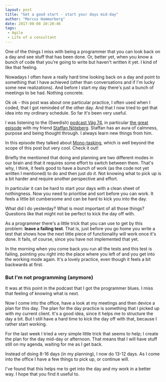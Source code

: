 ```yaml
---
layout: post
title: "Get a good start - start your days mid-day"
author: "Marcus Hammarberg"
date: 2017-08-08 10:20:46
tags:
 - Agile
 - Life of a consultant
---
```


One of the things I miss with being a programmer that you can look back on a day and see stuff that has been done. Or, better yet, when you know a bunch of code that you're going to write but haven't written it yet. I kind of like that feeling.

Nowadays I often have a really hard time looking back on a day and point to something that I have achieved (other than conversations and if I'm lucky some new realizations). And before I start my day there's just a bunch of meetings to be had. Nothing concrete.

Ok ok - this post was about one particular practice, I often used when I coded, that I got reminded of the other day. And that I now tried to get that idea into my ordinary schedule. So far it's been very useful.

<!-- excerpt-end -->

I was listening to the (Swedish) [podcast Väg 74](http://www.agical.se/pod/), in particular [the great episode](http://www.agical.se/pod/avsnitt43.mp3) with my friend [Staffan Nöteberg](http://staffannoteberg.com/). Staffan has an aura of calmness, purpose and being thought through. I always learn new things from him.

In this episode they talked about [Mono-tasking](https://monotasking.blog/), which is well beyond the scope of this post but very cool. Check it out!

Briefly the mentioned that doing and planning are two different modes in our brain and that it requires some effort to switch between them. That's why, I think, it feels good to have a bunch of work (as the code not yet written I mentioned) to do and then just *do it*. Not knowing what to pick up is a bit harder and require another perspective and effort.

In particular it can be hard to start your days with a clean sheet of nothingness. Now you need to prioritise and sort before you can work. It feels a little bit cumbersome and can be hard to kick you into the day.

What did I do yesterday? What is most important of all those things? Questions like that might not be perfect to kick the day off with.

As a programmer there's a little trick that you can use to get by this problem: **leave a failing test**. That is, just before you go home you write a test that shows how the next little piece of functionality will work once it's done. It fails, of course, since you have not implemented that yet.

In the morning when you come back you run all the tests and this test is failing, pointing you right into the place where you left of and you get into the working mode again. It's a lovely practice, even though it feels a bit backwards at first.

### But I'm not programming (anymore)

It was at this point in the podcast that I got the programmer blues. I miss that feeling of knowing what is next.

Now I come into the office, have a look at my meetings and then device a plan for this day. The plan for the day practice is something that I picked up with my current client. It's a good idea, since it helps me to structure the day a bit. But I still have a hard time to kick the day off with that, because I rather start working.

For the last week I tried a very simple little trick that seems to help; I create the plan for the day mid-day or afternoon. That means that I will have stuff still on my agenda, waiting for me as I get back.

Instead of doing 8-16 days (in my planning), I now do 13-12 days. As I come into the office I have a few things to pick up, or continue will.

I've found that this helps me to get into the day and my work in a better way. I hope that you find it useful to.

